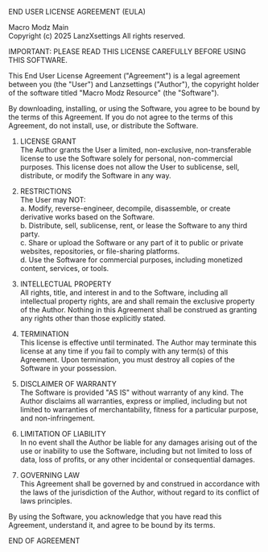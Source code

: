 END USER LICENSE AGREEMENT (EULA)

Macro Modz Main  
Copyright (c) 2025 LanzXsettings 
All rights reserved.

IMPORTANT: PLEASE READ THIS LICENSE CAREFULLY BEFORE USING THIS SOFTWARE.

This End User License Agreement ("Agreement") is a legal agreement between you (the "User") and Lanzsettings ("Author"), the copyright holder of the software titled "Macro Modz Resource" (the "Software").

By downloading, installing, or using the Software, you agree to be bound by the terms of this Agreement. If you do not agree to the terms of this Agreement, do not install, use, or distribute the Software.

1. LICENSE GRANT  
The Author grants the User a limited, non-exclusive, non-transferable license to use the Software solely for personal, non-commercial purposes. This license does not allow the User to sublicense, sell, distribute, or modify the Software in any way.

2. RESTRICTIONS  
The User may NOT:  
a. Modify, reverse-engineer, decompile, disassemble, or create derivative works based on the Software.  
b. Distribute, sell, sublicense, rent, or lease the Software to any third party.  
c. Share or upload the Software or any part of it to public or private websites, repositories, or file-sharing platforms.  
d. Use the Software for commercial purposes, including monetized content, services, or tools.

3. INTELLECTUAL PROPERTY  
All rights, title, and interest in and to the Software, including all intellectual property rights, are and shall remain the exclusive property of the Author. Nothing in this Agreement shall be construed as granting any rights other than those explicitly stated.

4. TERMINATION  
This license is effective until terminated. The Author may terminate this license at any time if you fail to comply with any term(s) of this Agreement. Upon termination, you must destroy all copies of the Software in your possession.

5. DISCLAIMER OF WARRANTY  
The Software is provided "AS IS" without warranty of any kind. The Author disclaims all warranties, express or implied, including but not limited to warranties of merchantability, fitness for a particular purpose, and non-infringement.

6. LIMITATION OF LIABILITY  
In no event shall the Author be liable for any damages arising out of the use or inability to use the Software, including but not limited to loss of data, loss of profits, or any other incidental or consequential damages.

7. GOVERNING LAW  
This Agreement shall be governed by and construed in accordance with the laws of the jurisdiction of the Author, without regard to its conflict of laws principles.

By using the Software, you acknowledge that you have read this Agreement, understand it, and agree to be bound by its terms.

END OF AGREEMENT
